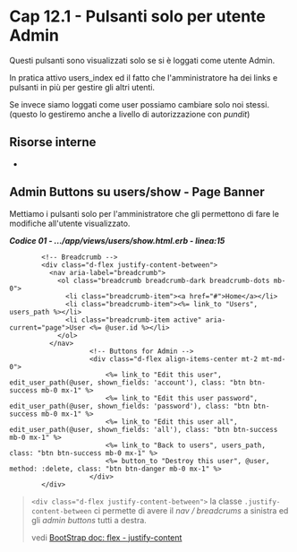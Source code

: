 # <a name="top"></a> Cap 12.1 - Pulsanti solo per utente Admin

Questi pulsanti sono visualizzati solo se si è loggati come utente Admin.

In pratica attivo users_index ed il fatto che l'amministratore ha dei links e pulsanti in più per gestire gli altri utenti.

Se invece siamo loggati come user possiamo cambiare solo noi stessi.
(questo lo gestiremo anche a livello di autorizzazione con *pundit*)



## Risorse interne

- []()



## Admin Buttons su users/show - Page Banner

Mettiamo i pulsanti solo per l'amministratore che gli permettono di fare le modifiche all'utente visualizzato.

***Codice 01 - .../app/views/users/show.html.erb - linea:15***

```html+erb
        <!-- Breadcrumb -->
        <div class="d-flex justify-content-between">
          <nav aria-label="breadcrumb">
            <ol class="breadcrumb breadcrumb-dark breadcrumb-dots mb-0">
              <li class="breadcrumb-item"><a href="#">Home</a></li>
              <li class="breadcrumb-item"><%= link_to "Users", users_path %></li>
              <li class="breadcrumb-item active" aria-current="page">User <%= @user.id %></li>
            </ol>
          </nav>
					<!-- Buttons for Admin -->
					<div class="d-flex align-items-center mt-2 mt-md-0">
						<%= link_to "Edit this user", edit_user_path(@user, shown_fields: 'account'), class: "btn btn-success mb-0 mx-1" %>
						<%= link_to "Edit this user password", edit_user_path(@user, shown_fields: 'password'), class: "btn btn-success mb-0 mx-1" %>
						<%= link_to "Edit this user all", edit_user_path(@user, shown_fields: 'all'), class: "btn btn-success mb-0 mx-1" %>
						<%= link_to "Back to users", users_path, class: "btn btn-success mb-0 mx-1" %>
						<%= button_to "Destroy this user", @user, method: :delete, class: "btn btn-danger mb-0 mx-1" %>
					</div>
        </div>
```

> `<div class="d-flex justify-content-between">` la classe `.justify-content-between` ci permette di avere il *nav / breadcrums* a sinistra ed gli *admin buttons* tutti a destra.
>
> vedi [BootStrap doc: flex - justify-content](https://getbootstrap.com/docs/4.0/utilities/flex/#justify-content)

